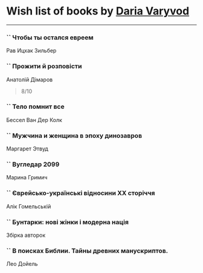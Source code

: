 # Wish list of books by [Daria Varyvod](https://www.facebook.com/profile.php?id=829893410524253)
---

### `` Чтобы ты остался евреем
Рав Ицхак Зильбер

### `` Прожити й розповісти
Анатолій Дімаров
> 8/10

### `` Тело помнит все
Бессел Ван Дер Колк

### `` Мужчина и женщина в эпоху динозавров
Маргарет Этвуд

### `` Вугледар 2099
Марина Гримич

### `` Єврейсько-українські відносини ХХ сторіччя
Алік Гомельській

### `` Бунтарки: нові жінки і модерна нація
Збірка авторок

### `` В поисках Библии. Тайны древних манускриптов.
Лео Дойель

